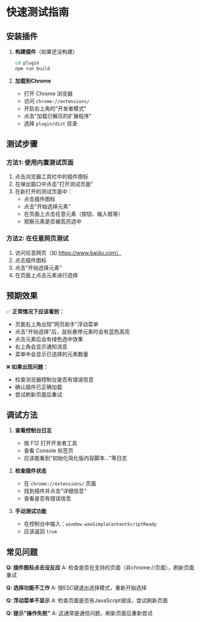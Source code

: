 # 快速测试指南

## 安装插件

1. **构建插件**（如果还没构建）
   ```bash
   cd plugin
   npm run build
   ```

2. **加载到Chrome**
   - 打开 Chrome 浏览器
   - 访问 `chrome://extensions/`
   - 开启右上角的"开发者模式"
   - 点击"加载已解压的扩展程序"
   - 选择 `plugin/dist` 目录

## 测试步骤

### 方法1: 使用内置测试页面

1. 点击浏览器工具栏中的插件图标
2. 在弹出窗口中点击"打开测试页面"
3. 在新打开的测试页面中：
   - 点击插件图标
   - 点击"开始选择元素"
   - 在页面上点击任意元素（按钮、输入框等）
   - 观察元素是否被高亮选中

### 方法2: 在任意网页测试

1. 访问任意网页（如 https://www.baidu.com）
2. 点击插件图标
3. 点击"开始选择元素"
4. 在页面上点击元素进行选择

## 预期效果

✅ **正常情况下应该看到：**
- 页面右上角出现"网页助手"浮动菜单
- 点击"开始选择"后，鼠标悬停元素时会有蓝色高亮
- 点击元素后会有绿色选中效果
- 右上角会显示通知消息
- 菜单中会显示已选择的元素数量

❌ **如果出现问题：**
- 检查浏览器控制台是否有错误信息
- 确认插件已正确加载
- 尝试刷新页面后重试

## 调试方法

1. **查看控制台日志**
   - 按 F12 打开开发者工具
   - 查看 Console 标签页
   - 应该能看到"初始化简化版内容脚本..."等日志

2. **检查插件状态**
   - 在 `chrome://extensions/` 页面
   - 找到插件并点击"详细信息"
   - 查看是否有错误信息

3. **手动测试功能**
   - 在控制台中输入：`window.waoSimpleContentScriptReady`
   - 应该返回 `true`

## 常见问题

**Q: 插件图标点击没反应**
A: 检查是否在支持的页面（非chrome://页面），刷新页面重试

**Q: 选择功能不工作**
A: 按ESC键退出选择模式，重新开始选择

**Q: 浮动菜单不显示**
A: 检查页面是否有JavaScript错误，尝试刷新页面

**Q: 提示"操作失败"**
A: 这通常是通信问题，刷新页面后重新尝试